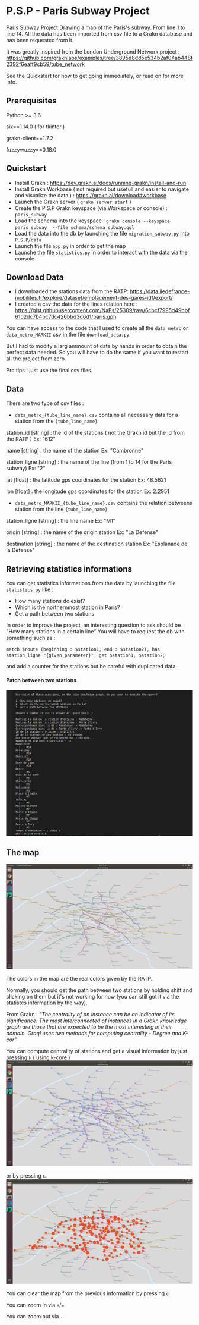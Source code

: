 # P.S.P - Paris Subway Project
Paris Subway Project  Drawing a map of the Paris's subway. From line 1 to line 14. All the data has been imported from csv file to a Grakn database and has been requested from it.

It was greatly inspired from the London Underground Network project : https://github.com/graknlabs/examples/tree/3895d8dd5e534b2af04ab448f2392f6eaff9cb59/tube_network

See the Quickstart for how to get going immediately, or read on for more info.

## Prerequisites

Python >= 3.6 

six==1.14.0 ( for tkinter ) 

grakn-client==1.7.2

fuzzywuzzy==0.18.0

## Quickstart

- Install Grakn : https://dev.grakn.ai/docs/running-grakn/install-and-run
- Install Grakn Workbase ( not required but usefull and easier to navigate and visualize the data ) : https://grakn.ai/download#workbase
- Launch the Grakn server ( `grakn server start` ) 
- Create the P.S.P Grakn keyspace (via Workspace or console) : `paris_subway`
- Load the schema into the keyspace : `grakn console --keyspace paris_subway  --file schema/schema_subway.gql`
- Load the data into the db by launching the file `migration_subway.py` into `P.S.P/data`
- Launch the file `app.py` in order to get the map
- Launche the file `statistics.py` in order to interact with the data via the console


## Download Data

- I downloaded the stations data from the RATP: https://data.iledefrance-mobilites.fr/explore/dataset/emplacement-des-gares-idf/export/
- I created a csv the data for the lines relation here : https://gist.githubusercontent.com/NaPs/25309/raw/6cbcf7995d49bbf61d2dc7b4bc7dc426bbd3d6d1/paris.gph

You can have access to the code that I used to create all the `data_metro` or `data_metro_MARKII` csv in the file `download_data.py`

But I had to modify a larg ammount of data by hands in order to obtain the perfect data needed. So you will have to do the same if you want to restart all the project from zero. 

Pro tips : just use the final csv files.

## Data

There are two type of csv files : 

- `data_metro_{tube_line_name}.csv` contains all necessary data for a station from the `{tube_line_name}`

station_id [string] : the id of the stations ( not the Grakn id but the id from the RATP ) Ex: "612"

name [string] : the name of the station Ex: "Cambronne"

station_ligne [string] : the name of the line (from 1 to 14 for the Paris subway) Ex: "2"

lat [float] : the latitude gps coordinates for the station Ex: 48.5621

lon [float] : the longitude gps coordinates for the station Ex: 2.2951

- `data_metro_MARKII_{tube_line_name}.csv` contains the relation betweens station from the line `{tube_line_name}`

station_ligne [string] : the line name Ex: "M1"

origin [string] : the name of the origin station Ex: "La Defense"

destination [string] : the name of the destination station Ex: "Esplanade de la Defense"


## Retrieving statistics informations 

You can get statistics informations from the data by launching the file `statistics.py` like : 

- How many stations do exist?
- Which is the northernmost station in Paris?
- Get a path between two stations

In order to improve the project, an interesting question to ask should be "How many stations in a certain line"
You will have to request the db with something such as :

```
match $route (beginning : $station1, end : $station2), has station_ligne "{given_parameter}"; get $station1, $station2;
```

and add a counter for the stations but be careful with duplicated data.

#### Patch between two stations
![path_between_station](image/Path_stations.png)

## The map 

![map](image/Map.png)

The colors in the map are the real colors given by the RATP.

Normally, you should get the path between two stations by holding shift and clicking on them but it's not working for now (you can still got it via the statistcs information by the way).

From Grakn  : *"The centrality of an instance can be an indicator of its significance. The most interconnected of instances in a Grakn knowledge graph are those that are expected to be the most interesting in their domain. Graql uses two methods for computing centrality - Degree and K-cor"*

You can compute centrality of stations and get a visual information by just pressing `k` ( using k-core )
![map_k_core](image/Map_k_core.png)

or by pressing r.
![map_core](image/map_degree.png)

You can clear the map from the previous information by pressing `c`

You can zoom in via `+`/`=`

You can zoom out via `-`
